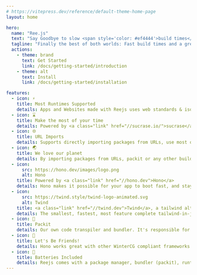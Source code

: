 ```yaml
---
# https://vitepress.dev/reference/default-theme-home-page
layout: home

hero:
  name: "Ree.js"
  text: "Say Goodbye to slow <span style='color: #ef4444'>build times</span>"
  tagline: "Finally the best of both worlds: Fast build times and a great developer experience"
  actions:
    - theme: brand
      text: Get Started
      link: /docs/getting-started/introduction
    - theme: alt
      text: Install
      link: /docs/getting-started/installation

features:
  - icon: ⚡️
    title: Most Runtimes Supported
    details: Apps and Websites made with Reejs uses web standards & isomorphic code, which allows it to easily run on most runtimes.
  - icon: ⌛️
    title: Make the most of your time
    details: Powered by <a class="link" href="//sucrase.io/">sucrase</a>, packit is faster than other tools, which makes sure you don't waste time waiting for your app to build.
  - icon: 🌐
    title: URL Imports
    details: Supports directly importing packages from URLs, use most of the npm packages from <a class="link" href="//esm.sh">esm.sh</a>, <a class="link" href="//deno.land/x">deno.land/x</a> or any other URL Imports Service.
  - icon: 🌏️
    title: We love our planet
    details: By importing packages from URLs, packit or any other build tool doesn't need to re-build your dependencies, which conserves energy and reduces carbon emissions.
  - icon:
      src: https://hono.dev/images/logo.png
      alt: Hono
    title: Powered by <a class="link" href="//hono.dev">Hono</a>
    details: Hono makes it possible for your app to boot fast, and stay fast. It's best in class, built on web standards, and ready to serve your clients.
  - icon:
      src: https://twind.style/twind-logo-animated.svg
      alt: Twind
    title: <a class="link" href="//twind.dev">Twind</a>, a tailwind alternative
    details: The smallest, fastest, most feature complete tailwind-in-js solution in existence. Get all the benefits of Tailwind without the need for PostCSS, configuration, purging, or autoprefixing.
  - icon: 🍱
    title: Packit
    details: Our own code transpiler and bundler. It's responsible for making sure your app is fast and works on most runtimes. Compatible with even some <a class="link" href="//vitejs.dev">Vite</a> & Rollup plugins.
  - icon: 🥰
    title: Let's Be Friends!
    details: Hono works great with other WinterCG compliant frameworks like <a class="link" href="//www.npmjs.com/package/itty-router">itty-router</a>, <a class="link" href="//www.npmjs.com/package/@remix-run/router">@remix-run/router</a>, <a class="link" href="//elysiajs.com/">ElysiaJS</a> and more.
  - icon: 🔋
    title: Batteries Included
    details: Reejs comes with a package manager, bundler (packit), runtime, and even <code>npx</code> executor alternative. It has everything you need to get started. Whether you're into building websites, or CLIs, Reejs has you covered.
---
```

